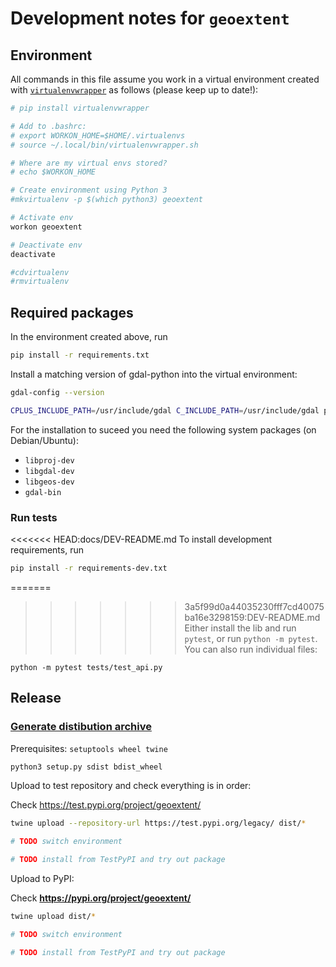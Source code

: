 # Development notes for `geoextent`

## Environment

All commands in this file assume you work in a virtual environment created with [`virtualenvwrapper`](https://virtualenvwrapper.readthedocs.io/en/latest/install.html) as follows (please keep up to date!):

```bash
# pip install virtualenvwrapper

# Add to .bashrc:
# export WORKON_HOME=$HOME/.virtualenvs
# source ~/.local/bin/virtualenvwrapper.sh

# Where are my virtual envs stored?
# echo $WORKON_HOME

# Create environment using Python 3
#mkvirtualenv -p $(which python3) geoextent

# Activate env
workon geoextent

# Deactivate env
deactivate

#cdvirtualenv
#rmvirtualenv
```

## Required packages

In the environment created above, run

```bash
pip install -r requirements.txt
```

Install a matching version of gdal-python into the virtual environment:

```bash
gdal-config --version

CPLUS_INCLUDE_PATH=/usr/include/gdal C_INCLUDE_PATH=/usr/include/gdal pip install gdal==`gdal-config --version`
```

For the installation to suceed you need the following system packages (on Debian/Ubuntu):

- `libproj-dev`
- `libgdal-dev`
- `libgeos-dev`
- `gdal-bin`

### Run tests

<<<<<<< HEAD:docs/DEV-README.md
To install development requirements, run

```bash
pip install -r requirements-dev.txt
```

=======
>>>>>>> 3a5f99d0a44035230fff7cd40075ba16e3298159:DEV-README.md
Either install the lib and run `pytest`, or run `python -m pytest`.
You can also run individual files:

```
python -m pytest tests/test_api.py
```

## Release

### [Generate distibution archive](https://packaging.python.org/tutorials/packaging-projects/)

Prerequisites: `setuptools wheel twine`

```bash
python3 setup.py sdist bdist_wheel
```

Upload to test repository and check everything is in order:

Check https://test.pypi.org/project/geoextent/

```bash
twine upload --repository-url https://test.pypi.org/legacy/ dist/*

# TODO switch environment

# TODO install from TestPyPI and try out package
```

Upload to PyPI:

Check **https://pypi.org/project/geoextent/**

```bash
twine upload dist/*

# TODO switch environment

# TODO install from TestPyPI and try out package
```

